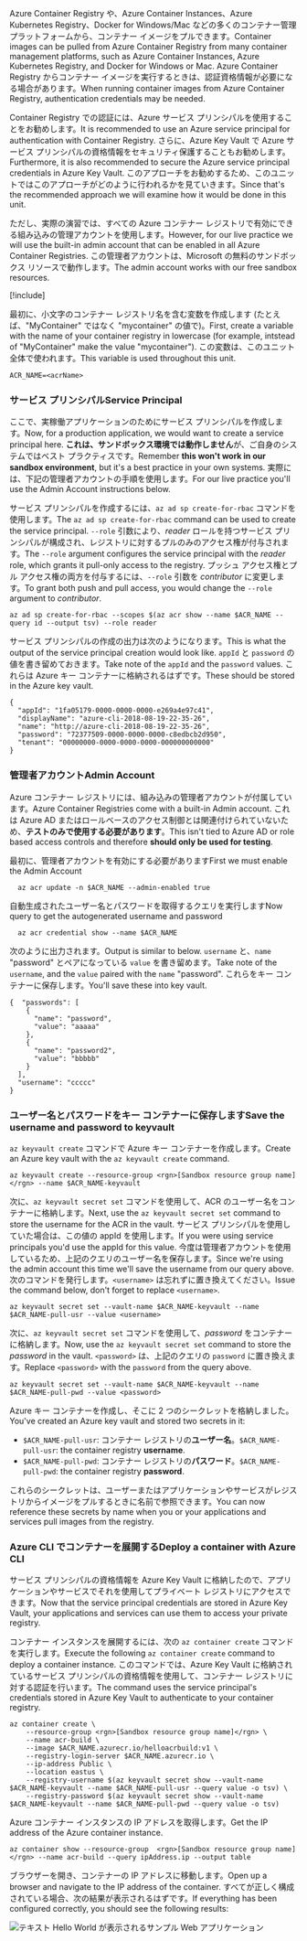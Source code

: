 <span data-ttu-id="4f84b-101">Azure Container Registry や、Azure Container Instances、Azure Kubernetes Registry、Docker for Windows/Mac などの多くのコンテナー管理プラットフォームから、コンテナー イメージをプルできます。</span><span class="sxs-lookup"><span data-stu-id="4f84b-101">Container images can be pulled from Azure Container Registry from many container management platforms, such as Azure Container Instances, Azure Kubernetes Registry, and Docker for Windows or Mac.</span></span> <span data-ttu-id="4f84b-102">Azure Container Registry からコンテナー イメージを実行するときは、認証資格情報が必要になる場合があります。</span><span class="sxs-lookup"><span data-stu-id="4f84b-102">When running container images from Azure Container Registry, authentication credentials may be needed.</span></span> 

<span data-ttu-id="4f84b-103">Container Registry での認証には、Azure サービス プリンシパルを使用することをお勧めします。</span><span class="sxs-lookup"><span data-stu-id="4f84b-103">It is recommended to use an Azure service principal for authentication with Container Registry.</span></span> <span data-ttu-id="4f84b-104">さらに、Azure Key Vault で Azure サービス プリンシパルの資格情報をセキュリティ保護することもお勧めします。</span><span class="sxs-lookup"><span data-stu-id="4f84b-104">Furthermore, it is also recommended to secure the Azure service principal credentials in Azure Key Vault.</span></span> <span data-ttu-id="4f84b-105">このアプローチをお勧めするため、このユニットではこのアプローチがどのように行われるかを見ていきます。</span><span class="sxs-lookup"><span data-stu-id="4f84b-105">Since that's the recommended approach we will examine how it would be done in this unit.</span></span>

<span data-ttu-id="4f84b-106">ただし、実際の演習では、すべての Azure コンテナー レジストリで有効にできる組み込みの管理アカウントを使用します。</span><span class="sxs-lookup"><span data-stu-id="4f84b-106">However, for our live practice we will use the built-in admin account that can be enabled in all Azure Container Registries.</span></span> <span data-ttu-id="4f84b-107">この管理者アカウントは、Microsoft の無料のサンドボックス リソースで動作します。</span><span class="sxs-lookup"><span data-stu-id="4f84b-107">The admin account works with our free sandbox resources.</span></span>

<!-- Activate the sandbox -->
[!include[](../../../includes/azure-sandbox-activate.md)]

<span data-ttu-id="4f84b-108">最初に、小文字のコンテナー レジストリ名を含む変数を作成します (たとえば、"MyContainer" ではなく "mycontainer" の値で)。</span><span class="sxs-lookup"><span data-stu-id="4f84b-108">First, create a variable with the name of your container registry in lowercase (for example, intstead of "MyContainer" make the value "mycontainer").</span></span> <span data-ttu-id="4f84b-109">この変数は、このユニット全体で使われます。</span><span class="sxs-lookup"><span data-stu-id="4f84b-109">This variable is used throughout this unit.</span></span>

```azurecli
ACR_NAME=<acrName>
```

### <a name="service-principal"></a><span data-ttu-id="4f84b-110">サービス プリンシパル</span><span class="sxs-lookup"><span data-stu-id="4f84b-110">Service Principal</span></span>

<span data-ttu-id="4f84b-111">ここで、実稼働アプリケーションのためにサービス プリンシパルを作成します。</span><span class="sxs-lookup"><span data-stu-id="4f84b-111">Now, for a production application, we would want to create a service principal here.</span></span> <span data-ttu-id="4f84b-112">**これは、サンドボックス環境では動作しません**が、ご自身のシステムではベスト プラクティスです。</span><span class="sxs-lookup"><span data-stu-id="4f84b-112">Remember **this won't work in our sandbox environment**, but it's a best practice in your own systems.</span></span> <span data-ttu-id="4f84b-113">実際には、下記の管理者アカウントの手順を使用します。</span><span class="sxs-lookup"><span data-stu-id="4f84b-113">For our live practice you'll use the Admin Account instructions below.</span></span>

<span data-ttu-id="4f84b-114">サービス プリンシパルを作成するには、`az ad sp create-for-rbac` コマンドを使用します。</span><span class="sxs-lookup"><span data-stu-id="4f84b-114">The `az ad sp create-for-rbac` command can be used to create the service principal.</span></span> <span data-ttu-id="4f84b-115">`--role` 引数により、*reader* ロールを持つサービス プリンシパルが構成され、レジストリに対するプルのみのアクセス権が付与されます。</span><span class="sxs-lookup"><span data-stu-id="4f84b-115">The `--role` argument configures the service principal with the *reader* role, which grants it pull-only access to the registry.</span></span> <span data-ttu-id="4f84b-116">プッシュ アクセス権とプル アクセス権の両方を付与するには、`--role` 引数を *contributor* に変更します。</span><span class="sxs-lookup"><span data-stu-id="4f84b-116">To grant both push and pull access, you would change the `--role` argument to *contributor*.</span></span>

```azurecli
az ad sp create-for-rbac --scopes $(az acr show --name $ACR_NAME --query id --output tsv) --role reader
```

<span data-ttu-id="4f84b-117">サービス プリンシパルの作成の出力は次のようになります。</span><span class="sxs-lookup"><span data-stu-id="4f84b-117">This is what the output of the service principal creation would look like.</span></span> <span data-ttu-id="4f84b-118">`appId` と `password` の値を書き留めておきます。</span><span class="sxs-lookup"><span data-stu-id="4f84b-118">Take note of the `appId` and the `password` values.</span></span> <span data-ttu-id="4f84b-119">これらは Azure キー コンテナーに格納されるはずです。</span><span class="sxs-lookup"><span data-stu-id="4f84b-119">These should be stored in the Azure key vault.</span></span>

```output
{
  "appId": "1fa05179-0000-0000-0000-e269a4e97c41",
  "displayName": "azure-cli-2018-08-19-22-35-26",
  "name": "http://azure-cli-2018-08-19-22-35-26",
  "password": "72377509-0000-0000-0000-c8edbcb2d950",
  "tenant": "00000000-0000-0000-0000-000000000000"
}
```

### <a name="admin-account"></a><span data-ttu-id="4f84b-120">管理者アカウント</span><span class="sxs-lookup"><span data-stu-id="4f84b-120">Admin Account</span></span>

<span data-ttu-id="4f84b-121">Azure コンテナー レジストリには、組み込みの管理者アカウントが付属しています。</span><span class="sxs-lookup"><span data-stu-id="4f84b-121">Azure Container Registries come with a built-in Admin account.</span></span> <span data-ttu-id="4f84b-122">これは Azure AD またはロールベースのアクセス制御とは関連付けられていないため、**テストのみで使用する必要があります**。</span><span class="sxs-lookup"><span data-stu-id="4f84b-122">This isn't tied to Azure AD or role based access controls and therefore **should only be used for testing**.</span></span> 

<span data-ttu-id="4f84b-123">最初に、管理者アカウントを有効にする必要があります</span><span class="sxs-lookup"><span data-stu-id="4f84b-123">First we must enable the Admin Account</span></span>
```azurecli
  az acr update -n $ACR_NAME --admin-enabled true
```

<span data-ttu-id="4f84b-124">自動生成されたユーザー名とパスワードを取得するクエリを実行します</span><span class="sxs-lookup"><span data-stu-id="4f84b-124">Now query to get the autogenerated username and password</span></span>

```azurecli
  az acr credential show --name $ACR_NAME
```

<span data-ttu-id="4f84b-125">次のように出力されます。</span><span class="sxs-lookup"><span data-stu-id="4f84b-125">Output is similar to below.</span></span> <span data-ttu-id="4f84b-126">`username` と、`name` "password" とペアになっている `value` を書き留めます。</span><span class="sxs-lookup"><span data-stu-id="4f84b-126">Take note of the `username`, and the `value` paired with the `name` "password".</span></span> <span data-ttu-id="4f84b-127">これらをキー コンテナーに保存します。</span><span class="sxs-lookup"><span data-stu-id="4f84b-127">You'll save these into key vault.</span></span>

```output
{  "passwords": [
    {
      "name": "password",
      "value": "aaaaa"
    },
    {
      "name": "password2",
      "value": "bbbbb"
    }
  ],
  "username": "ccccc"
}
```

### <a name="save-the-username-and-password-to-keyvault"></a><span data-ttu-id="4f84b-128">ユーザー名とパスワードをキー コンテナーに保存します</span><span class="sxs-lookup"><span data-stu-id="4f84b-128">Save the username and password to keyvault</span></span>

<span data-ttu-id="4f84b-129">`az keyvault create` コマンドで Azure キー コンテナーを作成します。</span><span class="sxs-lookup"><span data-stu-id="4f84b-129">Create an Azure key vault with the `az keyvault create` command.</span></span>

```azurecli
az keyvault create --resource-group <rgn>[Sandbox resource group name]</rgn> --name $ACR_NAME-keyvault
```

<span data-ttu-id="4f84b-130">次に、`az keyvault secret set` コマンドを使用して、ACR のユーザー名をコンテナーに格納します。</span><span class="sxs-lookup"><span data-stu-id="4f84b-130">Next, use the `az keyvault secret set` command to store the username for the ACR in the vault.</span></span> <span data-ttu-id="4f84b-131">サービス プリンシパルを使用していた場合は、この値の appId を使用します。</span><span class="sxs-lookup"><span data-stu-id="4f84b-131">If you were using service principals you'd use the appId for this value.</span></span> <span data-ttu-id="4f84b-132">今度は管理者アカウントを使用しているため、上記のクエリのユーザー名を保存します。</span><span class="sxs-lookup"><span data-stu-id="4f84b-132">Since we're using the admin account this time we'll save the username from our query above.</span></span> <span data-ttu-id="4f84b-133">次のコマンドを発行します。`<username>` は忘れずに置き換えてください。</span><span class="sxs-lookup"><span data-stu-id="4f84b-133">Issue the command below, don't forget to replace `<username>`.</span></span>

```azurecli
az keyvault secret set --vault-name $ACR_NAME-keyvault --name $ACR_NAME-pull-usr --value <username>
```

<span data-ttu-id="4f84b-134">次に、`az keyvault secret set` コマンドを使用して、*password* をコンテナーに格納します。</span><span class="sxs-lookup"><span data-stu-id="4f84b-134">Now, use the `az keyvault secret set` command to store the *password* in the vault.</span></span> <span data-ttu-id="4f84b-135">`<password>` は、上記のクエリの `password` に置き換えます。</span><span class="sxs-lookup"><span data-stu-id="4f84b-135">Replace `<password>` with the `password` from the query above.</span></span>

```azurecli
az keyvault secret set --vault-name $ACR_NAME-keyvault --name $ACR_NAME-pull-pwd --value <password>
```

<span data-ttu-id="4f84b-136">Azure キー コンテナーを作成し、そこに 2 つのシークレットを格納しました。</span><span class="sxs-lookup"><span data-stu-id="4f84b-136">You've created an Azure key vault and stored two secrets in it:</span></span>

* <span data-ttu-id="4f84b-137">`$ACR_NAME-pull-usr`: コンテナー レジストリの**ユーザー名**。</span><span class="sxs-lookup"><span data-stu-id="4f84b-137">`$ACR_NAME-pull-usr`: the container registry **username**.</span></span>
* <span data-ttu-id="4f84b-138">`$ACR_NAME-pull-pwd`: コンテナー レジストリの**パスワード**。</span><span class="sxs-lookup"><span data-stu-id="4f84b-138">`$ACR_NAME-pull-pwd`: the container registry **password**.</span></span>

<span data-ttu-id="4f84b-139">これらのシークレットは、ユーザーまたはアプリケーションやサービスがレジストリからイメージをプルするときに名前で参照できます。</span><span class="sxs-lookup"><span data-stu-id="4f84b-139">You can now reference these secrets by name when you or your applications and services pull images from the registry.</span></span>

### <a name="deploy-a-container-with-azure-cli"></a><span data-ttu-id="4f84b-140">Azure CLI でコンテナーを展開する</span><span class="sxs-lookup"><span data-stu-id="4f84b-140">Deploy a container with Azure CLI</span></span>

<span data-ttu-id="4f84b-141">サービス プリンシパルの資格情報を Azure Key Vault に格納したので、アプリケーションやサービスでそれを使用してプライベート レジストリにアクセスできます。</span><span class="sxs-lookup"><span data-stu-id="4f84b-141">Now that the service principal credentials are stored in Azure Key Vault, your applications and services can use them to access your private registry.</span></span>

<span data-ttu-id="4f84b-142">コンテナー インスタンスを展開するには、次の `az container create` コマンドを実行します。</span><span class="sxs-lookup"><span data-stu-id="4f84b-142">Execute the following `az container create` command to deploy a container instance.</span></span> <span data-ttu-id="4f84b-143">このコマンドでは、Azure Key Vault に格納されているサービス プリンシパルの資格情報を使用して、コンテナー レジストリに対する認証を行います。</span><span class="sxs-lookup"><span data-stu-id="4f84b-143">The command uses the service principal's credentials stored in Azure Key Vault to authenticate to your container registry.</span></span>

```azurecli
az container create \
    --resource-group <rgn>[Sandbox resource group name]</rgn> \
    --name acr-build \
    --image $ACR_NAME.azurecr.io/helloacrbuild:v1 \
    --registry-login-server $ACR_NAME.azurecr.io \
    --ip-address Public \
    --location eastus \
    --registry-username $(az keyvault secret show --vault-name $ACR_NAME-keyvault --name $ACR_NAME-pull-usr --query value -o tsv) \
    --registry-password $(az keyvault secret show --vault-name $ACR_NAME-keyvault --name $ACR_NAME-pull-pwd --query value -o tsv)
```

<span data-ttu-id="4f84b-144">Azure コンテナー インスタンスの IP アドレスを取得します。</span><span class="sxs-lookup"><span data-stu-id="4f84b-144">Get the IP address of the Azure container instance.</span></span>

```azurecli
az container show --resource-group  <rgn>[Sandbox resource group name]</rgn> --name acr-build --query ipAddress.ip --output table
```

<span data-ttu-id="4f84b-145">ブラウザーを開き、コンテナーの IP アドレスに移動します。</span><span class="sxs-lookup"><span data-stu-id="4f84b-145">Open up a browser and navigate to the IP address of the container.</span></span> <span data-ttu-id="4f84b-146">すべてが正しく構成されている場合、次の結果が表示されるはずです。</span><span class="sxs-lookup"><span data-stu-id="4f84b-146">If everything has been configured correctly, you should see the following results:</span></span>

![テキスト Hello World が表示されるサンプル Web アプリケーション](../media/hello.png)


